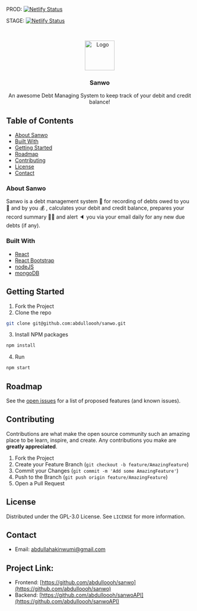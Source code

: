PROD: [![Netlify Status](https://api.netlify.com/api/v1/badges/04f54427-60de-4b6e-8ca6-c0cb6dc72fea/deploy-status)](https://app.netlify.com/sites/sanwo/deploys)

STAGE: [![Netlify Status](https://api.netlify.com/api/v1/badges/032d647c-bf4e-4332-8407-abcf3a3ad067/deploy-status)](https://app.netlify.com/sites/sanwo-dev/deploys)

<!-- PROJECT LOGO -->
<br />
<p align="center">
  <a href="https://github.com/abdulloooh/sanwo">
    <img src="/public/logo192.png" alt="Logo" width="80" height="80">
  </a>

  <h3 align="center">Sanwo</h3>

  <p align="center">
    An awesome Debt Managing System to keep track of your debit and credit balance!
  </p>
</p>

<!-- TABLE OF CONTENTS -->

## Table of Contents

- [About Sanwo](#about-sanwo)
- [Built With](#built-with)
- [Getting Started](#getting-started)
- [Roadmap](#roadmap)
- [Contributing](#contributing)
- [License](#license)
- [Contact](#contact)

<!-- ABOUT SANWO -->

### About Sanwo

Sanwo is a debt management system 🏦 for recording of debts owed to
you 🤑 and by you 💰 , calculates your debit and credit balance,
prepares your record summary 👨‍💻 and alert 🔈 you via your email daily
for any new due debts (if any).

### Built With

- [React](https://reactjs.org/)
- [React Bootstrap](https://react-bootstrap.github.io/)
- [nodeJS](https://nodejs.org/en/)
- [mongoDB](https://www.mongodb.com/)

<!-- GETTING STARTED -->

## Getting Started

1. Fork the Project
2. Clone the repo

```sh
git clone git@github.com:abdulloooh/sanwo.git
```

3. Install NPM packages

```sh
npm install
```

4. Run

```sh
npm start
```

<!-- ROADMAP -->

## Roadmap

See the [open issues](https://github.com/abdulloooh/sanwo/issues) for a list of proposed features (and known issues).

<!-- CONTRIBUTING -->

## Contributing

Contributions are what make the open source community such an amazing place to be learn, inspire, and create. Any contributions you make are **greatly appreciated**.

1. Fork the Project
2. Create your Feature Branch (`git checkout -b feature/AmazingFeature`)
3. Commit your Changes (`git commit -m 'Add some AmazingFeature'`)
4. Push to the Branch (`git push origin feature/AmazingFeature`)
5. Open a Pull Request

<!-- LICENSE -->

## License

Distributed under the GPL-3.0 License. See `LICENSE` for more information.

<!-- CONTACT -->

## Contact

- Email: abdullahakinwumi@gmail.com

## Project Link:

- Frontend: [https://github.com/abdulloooh/sanwo](https://github.com/abdulloooh/sanwo)
- Backend: [https://github.com/abdulloooh/sanwoAPI](https://github.com/abdulloooh/sanwoAPI)
